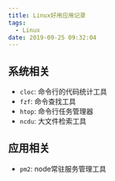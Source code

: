 ```yaml
---
title: Linux好用应用记录
tags:
  - Linux
date: 2019-09-25 09:32:04
---
```


## 系统相关

- `cloc`: 命令行的代码统计工具
- `fzf`: 命令查找工具
- `htop`: 命令行任务管理器
- `ncdu`: 大文件检索工具


## 应用相关

- `pm2`: node常驻服务管理工具
